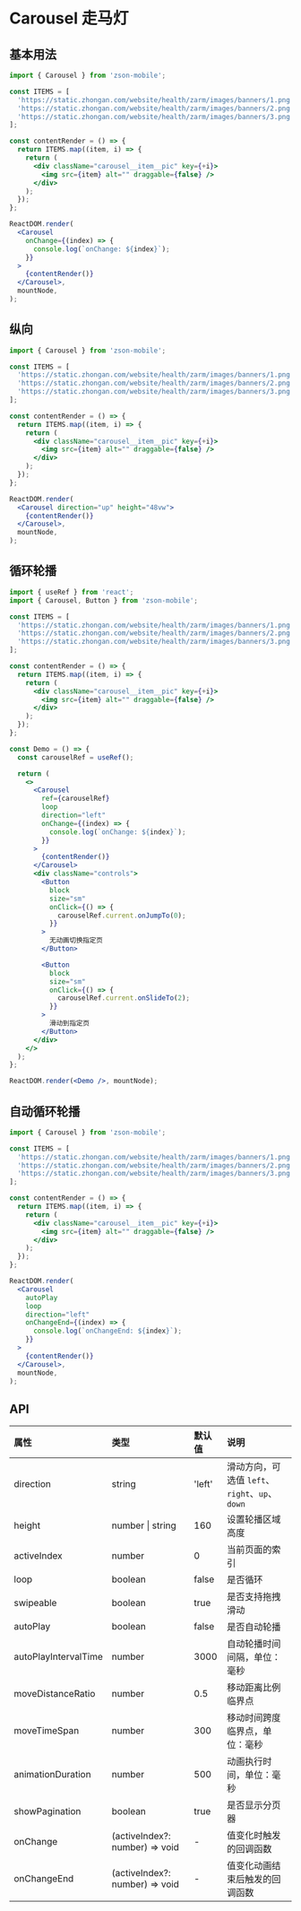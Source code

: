 # Carousel 走马灯

## 基本用法

```jsx
import { Carousel } from 'zson-mobile';

const ITEMS = [
  'https://static.zhongan.com/website/health/zarm/images/banners/1.png',
  'https://static.zhongan.com/website/health/zarm/images/banners/2.png',
  'https://static.zhongan.com/website/health/zarm/images/banners/3.png',
];

const contentRender = () => {
  return ITEMS.map((item, i) => {
    return (
      <div className="carousel__item__pic" key={+i}>
        <img src={item} alt="" draggable={false} />
      </div>
    );
  });
};

ReactDOM.render(
  <Carousel
    onChange={(index) => {
      console.log(`onChange: ${index}`);
    }}
  >
    {contentRender()}
  </Carousel>,
  mountNode,
);
```

## 纵向

```jsx
import { Carousel } from 'zson-mobile';

const ITEMS = [
  'https://static.zhongan.com/website/health/zarm/images/banners/1.png',
  'https://static.zhongan.com/website/health/zarm/images/banners/2.png',
  'https://static.zhongan.com/website/health/zarm/images/banners/3.png',
];

const contentRender = () => {
  return ITEMS.map((item, i) => {
    return (
      <div className="carousel__item__pic" key={+i}>
        <img src={item} alt="" draggable={false} />
      </div>
    );
  });
};

ReactDOM.render(
  <Carousel direction="up" height="48vw">
    {contentRender()}
  </Carousel>,
  mountNode,
);
```

## 循环轮播

```jsx
import { useRef } from 'react';
import { Carousel, Button } from 'zson-mobile';

const ITEMS = [
  'https://static.zhongan.com/website/health/zarm/images/banners/1.png',
  'https://static.zhongan.com/website/health/zarm/images/banners/2.png',
  'https://static.zhongan.com/website/health/zarm/images/banners/3.png',
];

const contentRender = () => {
  return ITEMS.map((item, i) => {
    return (
      <div className="carousel__item__pic" key={+i}>
        <img src={item} alt="" draggable={false} />
      </div>
    );
  });
};

const Demo = () => {
  const carouselRef = useRef();

  return (
    <>
      <Carousel
        ref={carouselRef}
        loop
        direction="left"
        onChange={(index) => {
          console.log(`onChange: ${index}`);
        }}
      >
        {contentRender()}
      </Carousel>
      <div className="controls">
        <Button
          block
          size="sm"
          onClick={() => {
            carouselRef.current.onJumpTo(0);
          }}
        >
          无动画切换指定页
        </Button>

        <Button
          block
          size="sm"
          onClick={() => {
            carouselRef.current.onSlideTo(2);
          }}
        >
          滑动到指定页
        </Button>
      </div>
    </>
  );
};

ReactDOM.render(<Demo />, mountNode);
```

## 自动循环轮播

```jsx
import { Carousel } from 'zson-mobile';

const ITEMS = [
  'https://static.zhongan.com/website/health/zarm/images/banners/1.png',
  'https://static.zhongan.com/website/health/zarm/images/banners/2.png',
  'https://static.zhongan.com/website/health/zarm/images/banners/3.png',
];

const contentRender = () => {
  return ITEMS.map((item, i) => {
    return (
      <div className="carousel__item__pic" key={+i}>
        <img src={item} alt="" draggable={false} />
      </div>
    );
  });
};

ReactDOM.render(
  <Carousel
    autoPlay
    loop
    direction="left"
    onChangeEnd={(index) => {
      console.log(`onChangeEnd: ${index}`);
    }}
  >
    {contentRender()}
  </Carousel>,
  mountNode,
);
```

## API

| 属性                 | 类型                           | 默认值 | 说明                                           |
| :------------------- | :----------------------------- | :----- | :--------------------------------------------- |
| direction            | string                         | 'left' | 滑动方向，可选值 `left`、`right`、`up`、`down` |
| height               | number \| string               | 160    | 设置轮播区域高度                               |
| activeIndex          | number                         | 0      | 当前页面的索引                                 |
| loop                 | boolean                        | false  | 是否循环                                       |
| swipeable            | boolean                        | true   | 是否支持拖拽滑动                               |
| autoPlay             | boolean                        | false  | 是否自动轮播                                   |
| autoPlayIntervalTime | number                         | 3000   | 自动轮播时间间隔，单位：毫秒                   |
| moveDistanceRatio    | number                         | 0.5    | 移动距离比例临界点                             |
| moveTimeSpan         | number                         | 300    | 移动时间跨度临界点，单位：毫秒                 |
| animationDuration    | number                         | 500    | 动画执行时间，单位：毫秒                       |
| showPagination       | boolean                        | true   | 是否显示分页器                                 |
| onChange             | (activeIndex?: number) => void | -      | 值变化时触发的回调函数                         |
| onChangeEnd          | (activeIndex?: number) => void | -      | 值变化动画结束后触发的回调函数                 |
